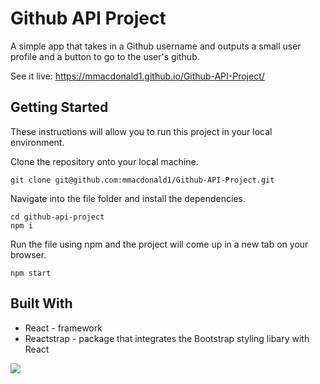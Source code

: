 # Github API Project

A simple app that takes in a Github username and outputs a small user profile and a button to go to the user's github.

See it live: https://mmacdonald1.github.io/Github-API-Project/

## Getting Started

These instructions will allow you to run this project in your local environment. 

Clone the repository onto your local machine.

```
git clone git@github.com:mmacdonald1/Github-API-Project.git
```
Navigate into the file folder and install the dependencies.

```
cd github-api-project
npm i
```
Run the file using npm and the project will come up in a new tab on your browser. 

```
npm start
```
## Built With 
* React - framework
* Reactstrap - package that integrates the Bootstrap styling libary with React




![](https://media.giphy.com/media/3o6UBfwmyyFM9ieUgM/giphy.gif)


